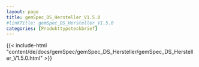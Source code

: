 ```yaml
---
layout: page
title: gemSpec_DS_Hersteller_V1.5.0
#linkTitle: gemSpec_DS_Hersteller_V1.5.0
categories: [Produkttypsteckbrief]
---
```

{{< include-html "content/de/docs/gemSpec/gemSpec_DS_Hersteller/gemSpec_DS_Hersteller_V1.5.0.html" >}}